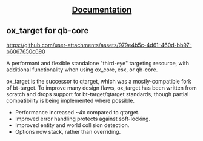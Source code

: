 <div align='center'><h2><a href='https://overextended.github.io/docs/ox_target/'>Documentation</a></h2></div>

## ox_target for qb-core

https://github.com/user-attachments/assets/979e4b5c-4d61-460d-bb97-b6067650c690

A performant and flexible standalone "third-eye" targeting resource, with additional functionality when using ox_core, esx, or qb-core.

ox_target is the successor to qtarget, which was a mostly-compatible fork of bt-target.
To improve many design flaws, ox_target has been written from scratch and drops support for bt-target/qtarget standards, though partial compatibility is being implemented where possible.

- Performance increased ~4x compared to qtarget.
- Improved error handling protects against soft-locking.
- Improved entity and world collision detection.
- Options now stack, rather than overriding.
